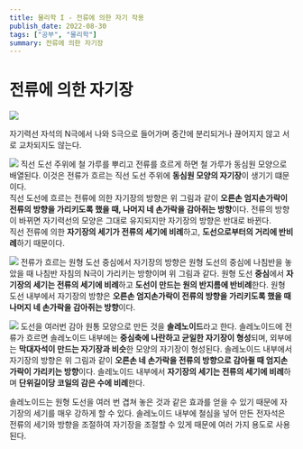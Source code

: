 ```yaml
---
title: 물리학 I - 전류에 의한 자기 작용
publish_date: 2022-08-30
tags: ["공부", "물리학"]
summary: 전류에 의한 자기장
---
```


# 전류에 의한 자기장
![](https://i.imgur.com/5FUg8sb.jpg)

자기력선 자석의 N극에서 나와 S극으로 들어가며 중간에 분리되거나 끊어지지 않고 서로 교차되지도 않는다.

![](https://i.imgur.com/r9wkf8d.png)
직선 도선 주위에 철 가루를 뿌리고 전류를 흐르게 하면 철 가루가 동심원 모양으로 배열된다. 이것은 전류가 흐르는 직선 도선 주위에 **동심원 모양의 자기장**이 생기기 떄문이다.  
직선 도선에 흐르는 전류에 의한 자기장의 방향은 위 그림과 같이 **오른손 엄지손가락이 전류의 방향을 가리키도록 했을 때, 나머지 네 손가락을 감아쥐는 방향**이다. 전류의 방향이 바뀌면 자기력선의 모양은 그대로 유지되지만 자기장의 방향은 반대로 바뀐다.  
직선 전류에 의한 **자기장의 세기가 전류의 세기에 비례**하고, **도선으로부터의 거리에 반비례**하기 때문이다.

![](https://i.imgur.com/3ciwXlZ.png)
전류가 흐르는 원형 도선 중심에서 자기장의 방향은 원형 도선의 중심에 나침반을 놓았을 때 나침반 자침의 N극이 가리키는 방향이며 위 그림과 같다. 원형 도선 **중심**에서 **자기장의 세기는 전류의 세기에 비례**하고 **도선이 만드는 원의 반지름에 반비례**한다. 원형 도선 내부에서 자기장의 방향은 **오른손 엄지손가락이 전류의 방향을 가리키도록 했을 때 나머지 네 손가락을 감아쥐는 방향**이다.


![](https://i.imgur.com/OOXxrHF.png)
도선을 여러번 감아 원통 모양으로 만든 것을 **솔레노이드**라고 한다. 솔레노이드에 전류가 흐르면 솔레노이드 내부에는 **중심축에 나란하고 균일한 자기장이 형성**되며, 외부에는 **막대자석이 만드는 자기장과 비슷**한 모양의 자기장이 형성된다. 솔레노이드 내부에서 자기장의 방향은 위 그림과 같이 **오른손 네 손가락을 전류의 방향으로 감아쥘 때 엄지손가락이 가리키는 방향**이다. 솔레노이드 내부에서 **자기장의 세기는 전류의 세기에 비례**하며 **단위길이당 코일의 감은 수에 비례**한다.

솔레노이드는 원형 도선을 여러 번 겹쳐 놓은 것과 같은 효과를 얻을 수 있기 때문에 자기장의 세기를 매우 강하게 할 수 있다. 솔레노이드 내부에 철심을 넣어 만든 전자석은 전류의 세기와 방향을 조절하여 자기장을 조절할 수 있게 때문에 여러 가지 용도로 사용된다.